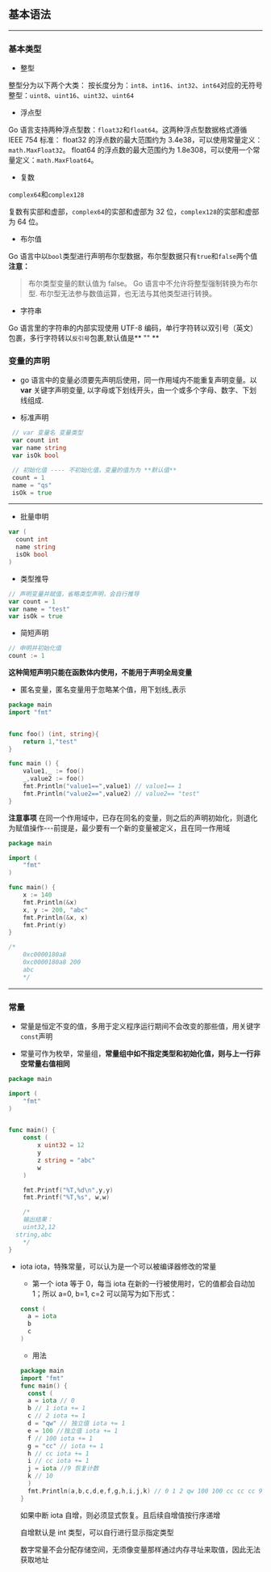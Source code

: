 ## 基本语法

---

### 基本类型

- 整型

整型分为以下两个大类： 按长度分为：`int8`、`int16`、`int32`、`int64`对应的无符号整型：`uint8`、`uint16`、`uint32`、`uint64`

- 浮点型

Go 语言支持两种浮点型数：`float32`和`float64`。这两种浮点型数据格式遵循 IEEE 754 标准： float32 的浮点数的最大范围约为 3.4e38，可以使用常量定义：`math.MaxFloat32`。 float64 的浮点数的最大范围约为 1.8e308，可以使用一个常量定义：`math.MaxFloat64`。

- 复数

`complex64`和`complex128`

复数有实部和虚部，`complex64`的实部和虚部为 32 位，`complex128`的实部和虚部为 64 位。

- 布尔值

Go 语言中以`bool`类型进行声明布尔型数据，布尔型数据只有`true`和`false`两个值
**注意：**

> 布尔类型变量的默认值为 false。
> Go 语言中不允许将整型强制转换为布尔型.
> 布尔型无法参与数值运算，也无法与其他类型进行转换。

- 字符串

Go 语言里的字符串的内部实现使用 UTF-8 编码，单行字符转以双引号（英文）包裹，多行字符转以`反引号`包裹,默认值是** "" **

### 变量的声明

- go 语言中的变量必须要先声明后使用，同一作用域内不能重复声明变量。以 **var** 关键字声明变量, 以字母或下划线开头，由一个或多个字母、数字、下划线组成.

- 标准声明

```go
 // var 变量名 变量类型
 var count int
 var name string
 var isOk bool

 // 初始化值 ---- 不初始化值，变量的值为为 **默认值**
 count = 1
 name = "qs"
 isOk = true
```

---

- 批量申明

```go
var (
  count int
  name string
  isOk bool
)
```

- 类型推导

```go
// 声明变量并赋值，省略类型声明，会自行推导
var count = 1
var name = "test"
var isOk = true
```

- 简短声明

```go
// 申明并初始化值
count := 1
```

**这种简短声明只能在函数体内使用，不能用于声明全局变量**

- 匿名变量，匿名变量用于忽略某个值，用下划线\_表示

```go
package main
import "fmt"


func foo() (int, string){
	return 1,"test"
}

func main () {
  	value1,_ := foo()
	_,value2 := foo()
	fmt.Println("value1==",value1) // value1== 1
	fmt.Println("value2==",value2) // value2== "test"
}
```

**注意事项**
在同一个作用域中，已存在同名的变量，则之后的声明初始化，则退化为赋值操作---前提是，最少要有一个新的变量被定义，且在同一作用域

```go
package main

import (
	"fmt"
)

func main() {
	x := 140
	fmt.Println(&x)
	x, y := 200, "abc"
	fmt.Println(&x, x)
	fmt.Print(y)
}

/*
	0xc0000180a8
	0xc0000180a8 200
	abc
	*/

```

---

### 常量

- 常量是恒定不变的值，多用于定义程序运行期间不会改变的那些值，用关键字`const`声明

- 常量可作为枚举，常量组，**常量组中如不指定类型和初始化值，则与上一行非空常量右值相同**

```go
package main

import (
	"fmt"
)


func main() {
	const (
		x uint32 = 12
		y
		z string = "abc"
		w
	)

	fmt.Printf("%T,%d\n",y,y)
	fmt.Printf("%T,%s", w,w)

	/*
	输出结果：
	uint32,12
  string,abc
	*/
}
```

- iota
  iota，特殊常量，可以认为是一个可以被编译器修改的常量

  - 第一个 iota 等于 0，每当 iota 在新的一行被使用时，它的值都会自动加 1；所以 a=0, b=1, c=2 可以简写为如下形式：

  ```go
  const (
    a = iota
    b
    c
  )
  ```

  - 用法

  ```go
  package main
  import "fmt"
  func main() {
    const (
    a = iota // 0
    b // 1 iota += 1
    c // 2 iota += 1
    d = "qw" // 独立值 iota += 1
    e = 100 //独立值 iota += 1
    f // 100 iota += 1
    g = "cc" // iota += 1
    h // cc iota += 1
    i // cc iota += 1
    j = iota //9 恢复计数
    k // 10
    )
    fmt.Println(a,b,c,d,e,f,g,h,i,j,k) // 0 1 2 qw 100 100 cc cc cc 9 10
  }
  ```

  如果中断 iota 自增，则必须显式恢复。且后续自增值按行序递增

  自增默认是 int 类型，可以自行进行显示指定类型

  数字常量不会分配存储空间，无须像变量那样通过内存寻址来取值，因此无法获取地址
